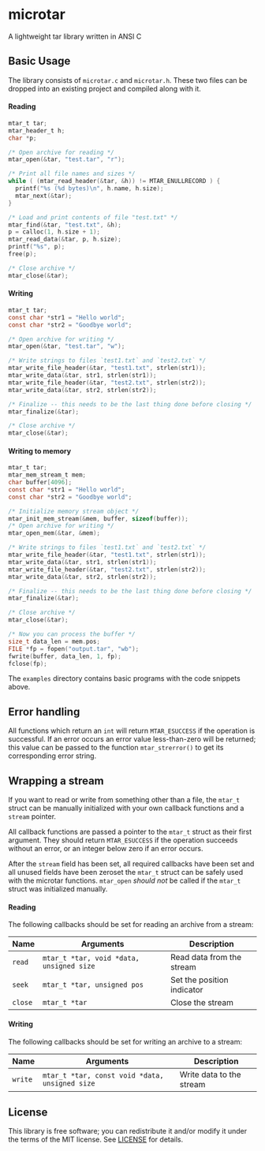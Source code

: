# microtar
A lightweight tar library written in ANSI C


## Basic Usage
The library consists of `microtar.c` and `microtar.h`. These two files can be
dropped into an existing project and compiled along with it.


#### Reading
```c
mtar_t tar;
mtar_header_t h;
char *p;

/* Open archive for reading */
mtar_open(&tar, "test.tar", "r");

/* Print all file names and sizes */
while ( (mtar_read_header(&tar, &h)) != MTAR_ENULLRECORD ) {
  printf("%s (%d bytes)\n", h.name, h.size);
  mtar_next(&tar);
}

/* Load and print contents of file "test.txt" */
mtar_find(&tar, "test.txt", &h);
p = calloc(1, h.size + 1);
mtar_read_data(&tar, p, h.size);
printf("%s", p);
free(p);

/* Close archive */
mtar_close(&tar);
```

#### Writing
```c
mtar_t tar;
const char *str1 = "Hello world";
const char *str2 = "Goodbye world";

/* Open archive for writing */
mtar_open(&tar, "test.tar", "w");

/* Write strings to files `test1.txt` and `test2.txt` */
mtar_write_file_header(&tar, "test1.txt", strlen(str1));
mtar_write_data(&tar, str1, strlen(str1));
mtar_write_file_header(&tar, "test2.txt", strlen(str2));
mtar_write_data(&tar, str2, strlen(str2));

/* Finalize -- this needs to be the last thing done before closing */
mtar_finalize(&tar);

/* Close archive */
mtar_close(&tar);
```


#### Writing to memory
```c
mtar_t tar;
mtar_mem_stream_t mem;
char buffer[4096];
const char *str1 = "Hello world";
const char *str2 = "Goodbye world";

/* Initialize memory stream object */
mtar_init_mem_stream(&mem, buffer, sizeof(buffer));
/* Open archive for writing */
mtar_open_mem(&tar, &mem);

/* Write strings to files `test1.txt` and `test2.txt` */
mtar_write_file_header(&tar, "test1.txt", strlen(str1));
mtar_write_data(&tar, str1, strlen(str1));
mtar_write_file_header(&tar, "test2.txt", strlen(str2));
mtar_write_data(&tar, str2, strlen(str2));

/* Finalize -- this needs to be the last thing done before closing */
mtar_finalize(&tar);

/* Close archive */
mtar_close(&tar);

/* Now you can process the buffer */
size_t data_len = mem.pos;
FILE *fp = fopen("output.tar", "wb");
fwrite(buffer, data_len, 1, fp);
fclose(fp);
```

The `examples` directory contains basic programs with the code snippets above.


## Error handling
All functions which return an `int` will return `MTAR_ESUCCESS` if the operation
is successful. If an error occurs an error value less-than-zero will be
returned; this value can be passed to the function `mtar_strerror()` to get its
corresponding error string.


## Wrapping a stream
If you want to read or write from something other than a file, the `mtar_t`
struct can be manually initialized with your own callback functions and a
`stream` pointer.

All callback functions are passed a pointer to the `mtar_t` struct as their
first argument. They should return `MTAR_ESUCCESS` if the operation succeeds
without an error, or an integer below zero if an error occurs.

After the `stream` field has been set, all required callbacks have been set and
all unused fields have been zeroset the `mtar_t` struct can be safely used with
the microtar functions. `mtar_open` *should not* be called if the `mtar_t`
struct was initialized manually.

#### Reading
The following callbacks should be set for reading an archive from a stream:

Name    | Arguments                                | Description
--------|------------------------------------------|---------------------------
`read`  | `mtar_t *tar, void *data, unsigned size` | Read data from the stream
`seek`  | `mtar_t *tar, unsigned pos`              | Set the position indicator
`close` | `mtar_t *tar`                            | Close the stream

#### Writing
The following callbacks should be set for writing an archive to a stream:

Name    | Arguments                                      | Description
--------|------------------------------------------------|---------------------
`write` | `mtar_t *tar, const void *data, unsigned size` | Write data to the stream


## License
This library is free software; you can redistribute it and/or modify it under
the terms of the MIT license. See [LICENSE](LICENSE) for details.

